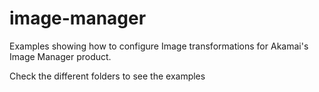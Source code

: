 # image-manager

Examples showing how to configure Image transformations for Akamai's Image Manager product.

Check the different folders to see the examples